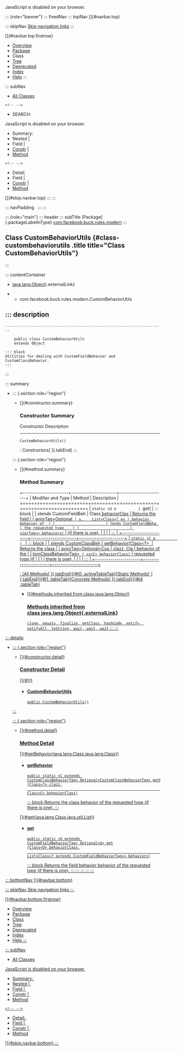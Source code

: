 <div>

JavaScript is disabled on your browser.

</div>

::: {role="banner"}
::: fixedNav
::: topNav
[]{#navbar.top}

::: skipNav
[Skip navigation links](#skip.navbar.top "Skip navigation links")
:::

[]{#navbar.top.firstrow}

-   [Overview](../../../../../index.html)
-   [Package](package-summary.html)
-   Class
-   [Tree](package-tree.html)
-   [Deprecated](../../../../../deprecated-list.html)
-   [Index](../../../../../index-all.html)
-   [Help](../../../../../help-doc.html)
:::

::: subNav
-   [All Classes](../../../../../allclasses.html)

```{=html}
<!-- -->
```
-   SEARCH:

<div>

<div>

JavaScript is disabled on your browser.

</div>

</div>

<div>

-   Summary: 
-   Nested \| 
-   Field \| 
-   [Constr](#constructor.summary) \| 
-   [Method](#method.summary)

```{=html}
<!-- -->
```
-   Detail: 
-   Field \| 
-   [Constr](#constructor.detail) \| 
-   [Method](#method.detail)

</div>

[]{#skip.navbar.top}
:::
:::

::: navPadding
 
:::
:::

::: {role="main"}
::: header
::: subTitle
[Package]{.packageLabelInType} [com.facebook.buck.rules.modern](package-summary.html)
:::

## Class CustomBehaviorUtils {#class-custombehaviorutils .title title="Class CustomBehaviorUtils"}
:::

::: contentContainer
-   [java.lang.Object](http://docs.oracle.com/javase/7/docs/api/java/lang/Object.html?is-external=true "class or interface in java.lang"){.externalLink}

-   -   com.facebook.buck.rules.modern.CustomBehaviorUtils

::: description
-   

    ------------------------------------------------------------------------

        public class CustomBehaviorUtils
        extends Object

    ::: block
    Utilities for dealing with CustomFieldBehavior and
    CustomClassBehavior.
    :::
:::

::: summary
-   ::: {.section role="region"}
    -   []{#constructor.summary}

        ### Constructor Summary

          Constructor               Description
          ------------------------- -------------
          `CustomBehaviorUtils()`    

          : Constructors[ ]{.tabEnd}
    :::

    ::: {.section role="region"}
    -   []{#method.summary}

        ### Method Summary

        +-----------------------+-----------------------+-----------------------+
        | Modifier and Type     | Method                | Description           |
        +=======================+=======================+=======================+
        | `static <U e          | `get​(                 | ::: block             |
        | xtends CustomFieldBeh | Class<U> behaviorClas | Returns the field     |
        | aviorTag>Optional<U>` | s,    List<Class<? ex | behavior behavior of  |
        |                       | tends CustomFieldBeha | the requested type    |
        |                       | viorTag>> behaviors)` | (if there is one).    |
        |                       |                       | :::                   |
        +-----------------------+-----------------------+-----------------------+
        | `static <C e          | `                     | ::: block             |
        | xtends CustomClassBeh | getBehavior​(Class<?>  | Returns the class     |
        | aviorTag>Optional<Cus | clazz,            Cla | behavior of the       |
        | tomClassBehaviorTag>` | ss<C> behaviorClass)` | requested type (if    |
        |                       |                       | there is one).        |
        |                       |                       | :::                   |
        +-----------------------+-----------------------+-----------------------+

        : [All Methods[ ]{.tabEnd}]{#t0 .activeTableTab}[[Static
        Methods](javascript:show(1);)[ ]{.tabEnd}]{#t1
        .tableTab}[[Concrete
        Methods](javascript:show(8);)[ ]{.tabEnd}]{#t4 .tableTab}

        -   []{#methods.inherited.from.class.java.lang.Object}

            ### Methods inherited from class java.lang.[Object](http://docs.oracle.com/javase/7/docs/api/java/lang/Object.html?is-external=true "class or interface in java.lang"){.externalLink}

            `clone, equals, finalize, getClass, hashCode, notify, notifyAll, toString, wait, wait, wait`
    :::
:::

::: details
-   ::: {.section role="region"}
    -   []{#constructor.detail}

        ### Constructor Detail

        []{#<init>()}

        -   #### CustomBehaviorUtils

                public CustomBehaviorUtils()
    :::

    ::: {.section role="region"}
    -   []{#method.detail}

        ### Method Detail

        []{#getBehavior(java.lang.Class,java.lang.Class)}

        -   #### getBehavior

            ``` methodSignature
            public static <C extends CustomClassBehaviorTag> Optional<CustomClassBehaviorTag> getBehavior​(Class<?> clazz,
                                                                                                          Class<C> behaviorClass)
            ```

            ::: block
            Returns the class behavior of the requested type (if there
            is one).
            :::

        []{#get(java.lang.Class,java.util.List)}

        -   #### get

            ``` methodSignature
            public static <U extends CustomFieldBehaviorTag> Optional<U> get​(Class<U> behaviorClass,
                                                                             List<Class<? extends CustomFieldBehaviorTag>> behaviors)
            ```

            ::: block
            Returns the field behavior behavior of the requested type
            (if there is one).
            :::
    :::
:::
:::
:::

::: bottomNav
[]{#navbar.bottom}

::: skipNav
[Skip navigation links](#skip.navbar.bottom "Skip navigation links")
:::

[]{#navbar.bottom.firstrow}

-   [Overview](../../../../../index.html)
-   [Package](package-summary.html)
-   Class
-   [Tree](package-tree.html)
-   [Deprecated](../../../../../deprecated-list.html)
-   [Index](../../../../../index-all.html)
-   [Help](../../../../../help-doc.html)
:::

::: subNav
-   [All Classes](../../../../../allclasses.html)

<div>

<div>

JavaScript is disabled on your browser.

</div>

</div>

<div>

-   Summary: 
-   Nested \| 
-   Field \| 
-   [Constr](#constructor.summary) \| 
-   [Method](#method.summary)

```{=html}
<!-- -->
```
-   Detail: 
-   Field \| 
-   [Constr](#constructor.detail) \| 
-   [Method](#method.detail)

</div>

[]{#skip.navbar.bottom}
:::
